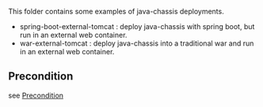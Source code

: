 This folder contains some examples of java-chassis deployments.

* spring-boot-external-tomcat : deploy java-chassis with spring boot, but run in an external web container.
* war-external-tomcat : deploy java-chassis into a traditional war and run in an external web container.

## Precondition
see [Precondition](../README.md)